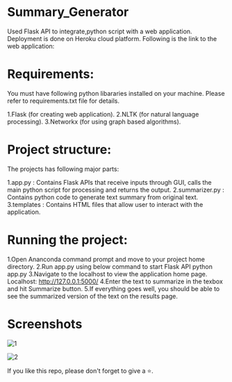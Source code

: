 # Summary_Generator
Used Flask API to integrate,python script with a web application. Deployment is done on Heroku cloud platform. Following is the link to the web application:

# Requirements:
You must have following python libararies installed on your machine. Please refer to requirements.txt file for details.

1.Flask (for creating web application).
2.NLTK (for natural language processing).
3.Networkx (for using graph based algorithms).

# Project structure:
The projects has following major parts:

1.app.py : Contains Flask APIs that receive inputs through GUI, calls the main python script for processing and returns the output.
2.summarizer.py : Contains python code to generate text summary from original text.
3.templates : Contains HTML files that allow user to interact with the application.

# Running the project:
1.Open Ananconda command prompt and move to your project home directory.
2.Run app.py using below command to start Flask API python app.py
3.Navigate to the localhost to view the application home page. Localhost: http://127.0.0.1:5000/
4.Enter the text to summarize in the texbox and hit Summarize button.
5.If everything goes well, you should be able to see the summarized version of the text on the results page.

# Screenshots

![1](https://user-images.githubusercontent.com/61036755/91711561-b5c4ed80-eba3-11ea-9f47-1d57096b5092.png)

![2](https://user-images.githubusercontent.com/61036755/91711569-b8bfde00-eba3-11ea-93f9-30332ce5bf96.png)


If you like this repo, please don't forget to give a ⭐.

